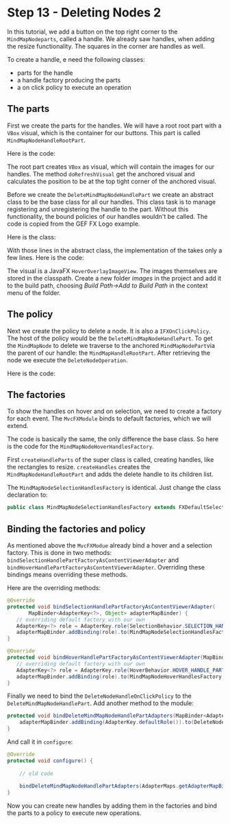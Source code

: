 # Step 13 - Deleting Nodes 2

In this tutorial, we add a button on the top right corner to the `MindMapNodeparts`, called a handle. We already saw handles, when adding the resize functionality. The squares in the corner are handles as well.

To create a handle, e need the following classes:
 
 * parts for the handle
 * a handle factory producing the parts
 * a on click policy to execute an operation
 
## The parts
 
 First we create the parts for the handles. We will have a root root part with a `VBox` visual, which is the container for our buttons.
 This part is called  `MindMapNodeHandleRootPart`.
 
 Here is the code:
 
 <script src="http://gist-it.appspot.com/http://github.com/hannesN/gef-mindmap-tutorial/blob/step13_delete_handles/com.itemis.gef.tutorial.mindmap/src/com/itemis/gef/tutorial/mindmap/parts/handles/MindMapNodeHandleRootPart.java"></script>
	 
The root part creates `VBox` as visual, which will contain the images for our handles. The method `doRefreshVisual` get the anchored visual and calculates the position to be at the top tight corner of the anchored visual.

Before we create the `DeleteMindMapNodeHandlePart` we create an abstract class to be the base class for all our handles. This class task is to manage registering and unregistering the handle to the part. Without this functionality, the bound policies of our handles wouldn't be called. The code is copied from the GEF FX Logo example.

Here is the class:

<script src="http://gist-it.appspot.com/http://github.com/hannesN/gef-mindmap-tutorial/blob/step13_delete_handles/com.itemis.gef.tutorial.mindmap/src/com/itemis/gef/tutorial/mindmap/parts/handles/AbstractMindMapHandlePart.java"></script>
	
With those lines in the abstract class, the implementation of the takes only a few lines. Here is the code: 


<script src="http://gist-it.appspot.com/http://github.com/hannesN/gef-mindmap-tutorial/blob/step13_delete_handles/com.itemis.gef.tutorial.mindmap/src/com/itemis/gef/tutorial/mindmap/parts/handles/DeleteMindMapNodeHandlePart.java"></script>

	
The visual is a JavaFX `HoverOverlayImageView`. The images themselves are stored in the classpath. Create a new folder *images* in the project and add it to the build path, choosing *Build Path->Add to Build Path* in the context menu of the folder.

## The policy

Next we create the policy to delete a node. It is also a `IFXOnClickPolicy`.
The host of the policy would be the `DeleteMindMapNodeHandlePart`. To get the `MindMapNode` to delete we traverse to the anchored `MindMapNodePart`via the parent of our handle: the `MindMapHandleRootPart`. After retrieving the node we execute the `DeleteNodeOperation`.
 
Here is the code:

<script src="http://gist-it.appspot.com/http://github.com/hannesN/gef-mindmap-tutorial/blob/step13_delete_handles/com.itemis.gef.tutorial.mindmap/src/com/itemis/gef/tutorial/mindmap/policies/handles/DeleteNodeHandleOnClickPolicy.java"></script>


## The factories

To show the handles on hover and on selection, we need to create a factory for each event. The `MvcFXModule` binds to default factories, which we will extend. 

The code is basically the same, the only difference the base class. So here is the code for the `MindMapNodeHoverHandlesFactory`.

<script src="http://gist-it.appspot.com/http://github.com/hannesN/gef-mindmap-tutorial/blob/step13_delete_handles/com.itemis.gef.tutorial.mindmap/src/com/itemis/gef/tutorial/mindmap/parts/handles/MindMapNodeHoverHandlesFactory.java"></script>

First  `createHandleParts` of the super class is called, creating handles, like the rectangles to resize.  `createHandles` creates the  `MindMapNodeHandleRootPart` and adds the delete handle to its children list. 

The `MindMapNodeSelectionHandlesFactory` is identical. Just change the class declaration to:

```java
public class MindMapNodeSelectionHandlesFactory extends FXDefaultSelectionHandlePartFactory {
```
	
## Binding the factories and policy

As mentioned above the `MvcFXModue` already bind a hover and a selection factory. This is done in two methods: `bindSelectionHandlePartFactoryAsContentViewerAdapter` and `bindHoverHandlePartFactoryAsContentViewerAdapter`.
Overriding these bindings means overriding these methods.

Here are the overriding methods:
 
 ```java
@Override
protected void bindSelectionHandlePartFactoryAsContentViewerAdapter(
		MapBinder<AdapterKey<?>, Object> adapterMapBinder) {
	// overriding default factory with our own
	AdapterKey<?> role = AdapterKey.role(SelectionBehavior.SELECTION_HANDLE_PART_FACTORY);
	adapterMapBinder.addBinding(role).to(MindMapNodeSelectionHandlesFactory.class);
}

@Override
protected void bindHoverHandlePartFactoryAsContentViewerAdapter(MapBinder<AdapterKey<?>, Object> adapterMapBinder) {
	// overriding default factory with our own
	AdapterKey<?> role = AdapterKey.role(HoverBehavior.HOVER_HANDLE_PART_FACTORY);
	adapterMapBinder.addBinding(role).to(MindMapNodeHoverHandlesFactory.class);
}
```

Finally we need to bind the `DeleteNodeHandleOnClickPolicy` to the `DeleteMindMapNodeHandlePart`. Add another method to the module:

```java
protected void bindDeleteMindMapNodeHandlePartAdapters(MapBinder<AdapterKey<?>, Object> adapterMapBinder) {
	adapterMapBinder.addBinding(AdapterKey.defaultRole()).to(DeleteNodeHandleOnClickPolicy.class);
}
```
	
And call it in `configure`:

```java
@Override
protected void configure() {
	
	// old code
	
	bindDeleteMindMapNodeHandlePartAdapters(AdapterMaps.getAdapterMapBinder(binder(), DeleteMindMapNodeHandlePart.class));
}
```
	
Now you can create new handles by adding them in the factories and bind the parts to a policy to execute new operations.
